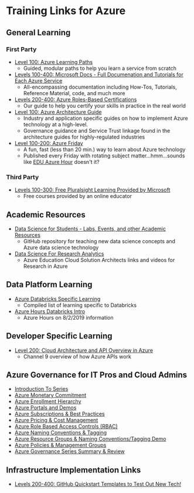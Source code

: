 <!--- [//]: ( ## Welcome to GitHub Pages)

// You can use the [editor on GitHub](https://github.com/Microsoft-USEduAzure/Microsoft-USEduAzure.github.io/edit/master/index.md) to maintain and preview the content for your website in Markdown files.

// Whenever you commit to this repository, GitHub Pages will run [Jekyll](https://jekyllrb.com/) to rebuild the pages in your site, from the content in your Markdown files.)  --->


# Training Links for Azure
## General Learning
### First Party
- [Level 100: Azure Learning Paths](https://docs.microsoft.com/en-us/learn/browse/?products=azure%2Cvs-code)
  - Guided, modular paths to help you learn a service from scratch
- [Levels 100-400: Microsoft Docs - Full Documenation and Tutorials for Each Azure Service](https://docs.microsoft.com/en-us/azure/#pivot=products&panel=all)
  - All-encompassing documentation including How-Tos, Tutorials, Reference Material, code, and much more
- [Levels 200-400: Azure Roles-Based Certifications](https://www.microsoft.com/en-us/learning/certification-overview.aspx)
  - Our guide to help you certify your skills in practice in the real world
- [Level 100: Azure Architecture Guide](https://docs.microsoft.com/en-us/azure/architecture/guide/)
  - Industry and application specific guides on how to implement Azure technology at a high-level.
  - Governance guidance and Service Trust linkage found in the architecture guides for highly-regulated industries
- [Level 100-200: Azure Friday](https://azure.microsoft.com/en-us/resources/videos/azure-friday/)
  - A fun, fast (less than 20 min.) way to learn about Azure technology
  - Published every Friday with rotating subject matter...hmm...sounds like [EDU Azure Hour](https://aka.ms/edu/azurehour) doesn't it?
### Third Party
- [Levels 100-300: Free Pluralsight Learning Provided by Microsoft](https://www.pluralsight.com/partners/microsoft/azure?aid=7010a000001xDURAA2)
  - Free courses provided by an online educator

  
## Academic Resources
- [Data Science for Students - Labs, Events, and other Academic Resources](https://github.com/Microsoft/computerscience#learn-by-doing-with-our-hands-on-labs)
  - GitHub repository for teaching new data science concepts and Azure data science technology
- [Data Science For Research Analytics](http://aka.ms/Learn/Research)
  - Azure Education Cloud Solution Architects links and videos for Research in Azure

## Data Platform Learning
- [Azure Databricks Specific Learning](DatabricksLearning.md)
  - Compiled list of learning specific to Databricks
- [Azure Hours Databricks Intro](https://github.com/Microsoft-USEduAzure/databricks-intro)
  - Azure Hours on 8/2/2019 information

## Developer Specific Learning
- [Level 200: Cloud Architecture and API Overview in Azure](https://channel9.msdn.com/shows/Azure-Friday/Learning-Azure-Part-2-Architecture-and-interactive-APIs-for-NET-and-REST-APIs?ocid=AID754288&wt.mc_id=CFID0314)
  - Channel 9 overview of how Azure APIs work


## Azure Governance for IT Pros and Cloud Admins
- [Introduction To Series](https://www.linkedin.com/feed/update/urn:li:activity:6455194948508667904/)
- [Azure Monetary Commitment](https://www.linkedin.com/feed/update/urn:li:activity:6455207625352114176/)
- [Azure Enrollment Hierarchy](https://www.linkedin.com/feed/update/urn:li:activity:6455234097039179776)
- [Azure Portals and Demos](https://www.linkedin.com/feed/update/urn:li:activity:6455242331120631808)
- [Azure Subscriptions & Best Practices](https://www.linkedin.com/feed/update/urn:li:activity:6455255976051376128)
- [Azure Pricing & Cost Management](https://www.linkedin.com/feed/update/urn:li:activity:6458068062708072449)
- [Azure Role Based Access Controls (RBAC)](https://www.linkedin.com/feed/update/urn:li:activity:6458073151032164352/)
- [Azure Naming Conventions & Tagging](https://www.linkedin.com/feed/update/urn:li:activity:6463443511319629824/)
- [Azure Resource Groups & Naming Conventions/Tagging Demo](https://www.linkedin.com/feed/update/urn:li:activity:6463443809954070528)
- [Azure Policies & Management Groups](https://www.linkedin.com/feed/update/urn:li:activity:6463862618376540160/)
- [Azure Governance Series Summary & Review](https://www.linkedin.com/feed/update/urn:li:activity:6488065944924094464/)

## Infrastructure Implementation Links
- [Levels 200-400: GitHub Quickstart Templates to Test Out New Tech!](https://github.com/Azure/azure-quickstart-templates)